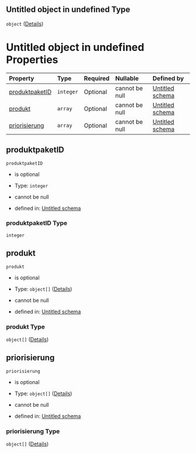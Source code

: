 ## Untitled object in undefined Type

`object` ([Details](produktpaket.md))

# Untitled object in undefined Properties

| Property                          | Type      | Required | Nullable       | Defined by                                                                                                                                                                                         |
| :-------------------------------- | :-------- | :------- | :------------- | :------------------------------------------------------------------------------------------------------------------------------------------------------------------------------------------------- |
| [produktpaketID](#produktpaketid) | `integer` | Optional | cannot be null | [Untitled schema](produktpaket-properties-produktpaketid.md "https://raw.githubusercontent.com/conuti-gmbh/bo4e-schema/master/schemas/v1/com/Produktpaket.schema.json#/properties/produktpaketID") |
| [produkt](#produkt)               | `array`   | Optional | cannot be null | [Untitled schema](produktpaket-properties-produkt.md "https://raw.githubusercontent.com/conuti-gmbh/bo4e-schema/master/schemas/v1/com/Produktpaket.schema.json#/properties/produkt")               |
| [priorisierung](#priorisierung)   | `array`   | Optional | cannot be null | [Untitled schema](produktpaket-properties-priorisierung.md "https://raw.githubusercontent.com/conuti-gmbh/bo4e-schema/master/schemas/v1/com/Produktpaket.schema.json#/properties/priorisierung")   |

## produktpaketID



`produktpaketID`

*   is optional

*   Type: `integer`

*   cannot be null

*   defined in: [Untitled schema](produktpaket-properties-produktpaketid.md "https://raw.githubusercontent.com/conuti-gmbh/bo4e-schema/master/schemas/v1/com/Produktpaket.schema.json#/properties/produktpaketID")

### produktpaketID Type

`integer`

## produkt



`produkt`

*   is optional

*   Type: `object[]` ([Details](produkt.md))

*   cannot be null

*   defined in: [Untitled schema](produktpaket-properties-produkt.md "https://raw.githubusercontent.com/conuti-gmbh/bo4e-schema/master/schemas/v1/com/Produktpaket.schema.json#/properties/produkt")

### produkt Type

`object[]` ([Details](produkt.md))

## priorisierung



`priorisierung`

*   is optional

*   Type: `object[]` ([Details](priorisierung.md))

*   cannot be null

*   defined in: [Untitled schema](produktpaket-properties-priorisierung.md "https://raw.githubusercontent.com/conuti-gmbh/bo4e-schema/master/schemas/v1/com/Produktpaket.schema.json#/properties/priorisierung")

### priorisierung Type

`object[]` ([Details](priorisierung.md))
